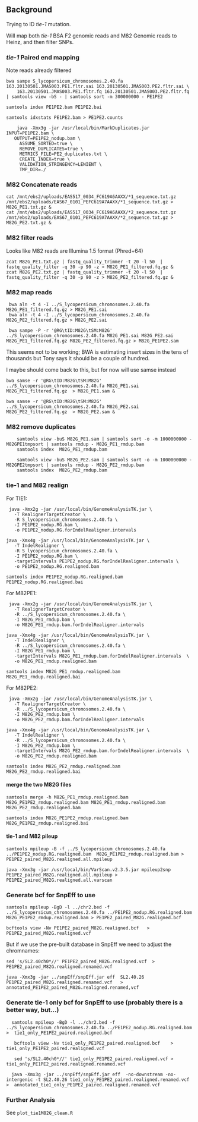 ## Background

Trying to ID *tie-1* mutation.

Will map both _tie-1_ BSA F2 genomic reads and M82 Genomic reads to Heinz, and then filter SNPs.

### _tie-1_ Paired end mapping

Note reads already filtered

    bwa sampe S_lycopersicum_chromosomes.2.40.fa 163.20130501.JMAS003.PE1.fltr.sai 163.20130501.JMAS003.PE2.fltr.sai \
        163.20130501.JMAS003.PE1.fltr.fq 163.20130501.JMAS003.PE2.fltr.fq | samtools view -bS - | samtools sort -m 300000000 - PE1PE2
        
    samtools index PE1PE2.bam PE1PE2.bai
    
    samtools idxstats PE1PE2.bam > PE1PE2.counts
    
        java -Xmx3g -jar /usr/local/bin/MarkDuplicates.jar INPUT=PE1PE2.bam \
       OUTPUT=PE1PE2_nodup.bam \
    	 ASSUME_SORTED=true \
    	 REMOVE_DUPLICATES=true \
    	 METRICS_FILE=PE2_duplicates.txt \
    	 CREATE_INDEX=true \
    	 VALIDATION_STRINGENCY=LENIENT \
    	 TMP_DIR=./

### M82 Concatenate reads

    cat /mnt/ebs2/uploads/EAS517_0034_FC619A6AAXX/*1_sequence.txt.gz /mnt/ebs2/uploads/EAS67_0101_PEFC619A7AAXX/*1_sequence.txt.gz > M82G_PE1.txt.gz &
    cat /mnt/ebs2/uploads/EAS517_0034_FC619A6AAXX/*2_sequence.txt.gz /mnt/ebs2/uploads/EAS67_0101_PEFC619A7AAXX/*2_sequence.txt.gz > M82G_PE2.txt.gz &
    
### M82 filter reads

Looks like M82 reads are Illumina 1.5 format (Phred+64)

    zcat M82G_PE1.txt.gz | fastq_quality_trimmer -t 20 -l 50  | fastq_quality_filter -q 30 -p 90 -z > M82G_PE1_filtered.fq.gz &
    zcat M82G_PE2.txt.gz | fastq_quality_trimmer -t 20 -l 50  | fastq_quality_filter -q 30 -p 90 -z > M82G_PE2_filtered.fq.gz &

### M82 map reads

     bwa aln -t 4 -I ../S_lycopersicum_chromosomes.2.40.fa  M82G_PE1_filtered.fq.gz > M82G_PE1.sai
     bwa aln -t 4 -I ../S_lycopersicum_chromosomes.2.40.fa  M82G_PE2_filtered.fq.gz > M82G_PE2.sai
     
     bwa sampe -P -r '@RG\tID:M82G\tSM:M82G' ../S_lycopersicum_chromosomes.2.40.fa M82G_PE1.sai M82G_PE2.sai M82G_PE1_filtered.fq.gz M82G_PE2_filtered.fq.gz > M82G_PE1PE2.sam
    
This seems not to be working; BWA is estimating insert sizes in the tens of thousands but Tony says it should be a couple of hundred.

I maybe should come back to this, but for now will use samse instead

    bwa samse -r '@RG\tID:M82G\tSM:M82G' ../S_lycopersicum_chromosomes.2.40.fa M82G_PE1.sai M82G_PE1_filtered.fq.gz  > M82G_PE1.sam &
    
    bwa samse -r '@RG\tID:M82G\tSM:M82G' ../S_lycopersicum_chromosomes.2.40.fa M82G_PE2.sai M82G_PE2_filtered.fq.gz  > M82G_PE2.sam &
     
### M82 remove duplicates

        samtools view -buS M82G_PE1.sam | samtools sort -o -m 1000000000 - M82GPE1tmpsort | samtools rmdup - M82G_PE1_rmdup.bam
        samtools index  M82G_PE1_rmdup.bam 
             
        samtools view -buS M82G_PE2.sam | samtools sort -o -m 1000000000 - M82GPE2tmpsort | samtools rmdup - M82G_PE2_rmdup.bam
        samtools index  M82G_PE2_rmdup.bam
     
### tie-1 and M82 realign

For TIE1:

     java -Xmx2g -jar /usr/local/bin/GenomeAnalysisTK.jar \
       -T RealignerTargetCreator \
       -R S_lycopersicum_chromosomes.2.40.fa \
       -I PE1PE2_nodup.RG.bam \
       -o PE1PE2_nodup.RG.forIndelRealigner.intervals 
       
    java -Xmx4g -jar /usr/local/bin/GenomeAnalysisTK.jar \
       -T IndelRealigner \
       -R S_lycopersicum_chromosomes.2.40.fa \
       -I PE1PE2_nodup.RG.bam \
       -targetIntervals PE1PE2_nodup.RG.forIndelRealigner.intervals \
       -o PE1PE2_nodup.RG.realigned.bam 
       
    samtools index PE1PE2_nodup.RG.realigned.bam PE1PE2_nodup.RG.realigned.bai
       
For M82PE1:

     java -Xmx2g -jar /usr/local/bin/GenomeAnalysisTK.jar \
       -T RealignerTargetCreator \
       -R ../S_lycopersicum_chromosomes.2.40.fa \
       -I M82G_PE1_rmdup.bam \
       -o M82G_PE1_rmdup.bam.forIndelRealigner.intervals 
       
    java -Xmx4g -jar /usr/local/bin/GenomeAnalysisTK.jar \
       -T IndelRealigner \
       -R ../S_lycopersicum_chromosomes.2.40.fa \
       -I M82G_PE1_rmdup.bam \
       -targetIntervals M82G_PE1_rmdup.bam.forIndelRealigner.intervals  \
       -o M82G_PE1_rmdup.realigned.bam
       
    samtools index M82G_PE1_rmdup.realigned.bam M82G_PE1_rmdup.realigned.bai
       
For M82PE2:

     java -Xmx2g -jar /usr/local/bin/GenomeAnalysisTK.jar \
       -T RealignerTargetCreator \
       -R ../S_lycopersicum_chromosomes.2.40.fa \
       -I M82G_PE2_rmdup.bam \
       -o M82G_PE2_rmdup.bam.forIndelRealigner.intervals 
       
    java -Xmx4g -jar /usr/local/bin/GenomeAnalysisTK.jar \
       -T IndelRealigner \
       -R ../S_lycopersicum_chromosomes.2.40.fa \
       -I M82G_PE2_rmdup.bam \
       -targetIntervals M82G_PE2_rmdup.bam.forIndelRealigner.intervals  \
       -o M82G_PE2_rmdup.realigned.bam
       
    samtools index M82G_PE2_rmdup.realigned.bam M82G_PE2_rmdup.realigned.bai
       
#### merge the two M82G files

    samtools merge -h M82G_PE1_rmdup.realigned.bam M82G_PE1PE2_rmdup.realigned.bam M82G_PE1_rmdup.realigned.bam M82G_PE2_rmdup.realigned.bam
    
    samtools index M82G_PE1PE2_rmdup.realigned.bam M82G_PE1PE2_rmdup.realigned.bai
        
#### tie-1 and M82 pileup

    samtools mpileup -B -f ../S_lycopersicum_chromosomes.2.40.fa ../PE1PE2_nodup.RG.realigned.bam  M82G_PE1PE2_rmdup.realigned.bam > PE1PE2_paired_M82G.realigned.all.mpileup
    
    java -Xmx3g -jar /usr/local/bin/VarScan.v2.3.5.jar mpileup2snp PE1PE2_paired_M82G.realigned.all.mpileup > PE1PE2_paired_M82G.realigned.all.varscan
    

### Generate bcf for SnpEff to use

    samtools mpileup -BgD -l ../chr2.bed -f ../S_lycopersicum_chromosomes.2.40.fa ../PE1PE2_nodup.RG.realigned.bam  M82G_PE1PE2_rmdup.realigned.bam > PE1PE2_paired_M82G.realigned.bcf  
 
    bcftools view -Nv PE1PE2_paired_M82G.realigned.bcf   > PE1PE2_paired_M82G.realigned.vcf  

But if we use the pre-built database in SnpEff we need to adjust the chromnames:

    sed 's/SL2.40ch0*//' PE1PE2_paired_M82G.realigned.vcf  > PE1PE2_paired_M82G.realigned.renamed.vcf  
  
    java -Xmx3g -jar ../snpEff/snpEff.jar eff  SL2.40.26  PE1PE2_paired_M82G.realigned.renamed.vcf   >  annotated_PE1PE2_paired_M82G.realigned.renamed,vcf  
  
  ### Generate tie-1 only bcf for SnpEff to use (probably there is a better way, but...)
  
      samtools mpileup -BgD -l ../chr2.bed -f ../S_lycopersicum_chromosomes.2.40.fa ../PE1PE2_nodup.RG.realigned.bam   >  tie1_only_PE1PE2_paired.realigned.bcf  
      
       bcftools view -Nv tie1_only_PE1PE2_paired.realigned.bcf    > tie1_only_PE1PE2_paired.realigned.vcf   

       sed 's/SL2.40ch0*//' tie1_only_PE1PE2_paired.realigned.vcf > tie1_only_PE1PE2_paired.realigned.renamed.vcf
  
      java -Xmx3g -jar ../snpEff/snpEff.jar eff  -no-downstream -no-intergenic -t SL2.40.26 tie1_only_PE1PE2_paired.realigned.renamed.vcf   >  annotated_tie1_only_PE1PE2_paired.realigned.renamed.vcf

### Further Analysis

See `plot_tie1M82G_clean.R`